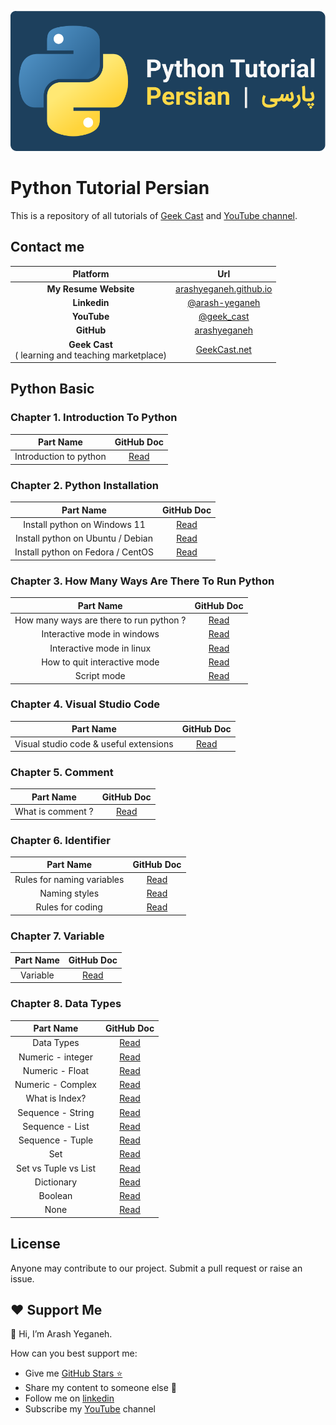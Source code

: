 ![Python-Tutorial-Persian_Arash-Yeganeh](image/header.svg) 

# Python Tutorial Persian

This is a repository of all tutorials of [Geek Cast](https://geekcast.net) and [YouTube channel](https://www.youtube.com/@geek_cast).

## Contact me

|                        Platform                        |                             Url                              |
| :----------------------------------------------------: | :----------------------------------------------------------: |
|                 **My Resume Website**                  |  [arashyeganeh.github.io](https://arashyeganeh.github.io/)   |
|                      **Linkedin**                      | [@arash-yeganeh](https://www.linkedin.com/in/arash-yeganeh/) |
|                      **YouTube**                       |       [@geek_cast](https://www.youtube.com/@geek_cast)       |
|                       **GitHub**                       |       [arashyeganeh](https://github.com/arashyeganeh)        |
| **Geek Cast** <br>( learning and teaching marketplace) |             [GeekCast.net](https://geekcast.net)             |

## Python  Basic

### Chapter 1. Introduction To Python

|       Part Name        |                      GitHub Doc                       |
| :--------------------: | :---------------------------------------------------: |
| Introduction to python | [Read](/python_basic/Chapter1.Introduction_To_Python) |



### Chapter 2. Python Installation

|             Part Name             |                          GitHub Doc                          |
| :-------------------------------: | :----------------------------------------------------------: |
|   Install python on Windows 11    |      [Read](/python_basic/Chapter2.Python_Installation)      |
| Install python on Ubuntu / Debian | [Read](/python_basic/Chapter2.Python_Installation#نصب-در-اوبونتو--دبیان) |
| Install python on Fedora / CentOS | [Read](/python_basic/Chapter2.Python_Installation#نصب-در-فدورا--سنت-او-اس) |



### Chapter 3. How Many Ways Are There To Run Python

|                Part Name                |                          GitHub Doc                          |
| :-------------------------------------: | :----------------------------------------------------------: |
| How many ways are there to run python ? | [Read](/python_basic/Chapter3.How_Many_Ways_Are_There_To_Run_Python) |
|       Interactive mode in windows       | [Read](/python_basic/Chapter3.How_Many_Ways_Are_There_To_Run_Python#تعاملی--interactive-mode-) |
|        Interactive mode in linux        | [Read](/python_basic/Chapter3.How_Many_Ways_Are_There_To_Run_Python#لینوکس) |
|      How to quit interactive mode       | [Read](/python_basic/Chapter3.How_Many_Ways_Are_There_To_Run_Python#خروج-از-محیط-idle-بدون-بستن-پنجره-ترمینال) |
|               Script mode               | [Read](/python_basic/Chapter3.How_Many_Ways_Are_There_To_Run_Python#اسکریپت--script-mode-) |



### Chapter 4. Visual Studio Code

|                Part Name                |                    GitHub Doc                     |
| :-------------------------------------: | :-----------------------------------------------: |
| Visual studio code & useful  extensions | [Read](/python_basic/Chapter4.Visual_Studio_Code) |



### Chapter 5. Comment

|     Part Name     |               GitHub Doc               |
| :---------------: | :------------------------------------: |
| What is comment ? | [Read](/python_basic/Chapter5.Comment) |



### Chapter 6. Identifier

|         Part Name          |                          GitHub Doc                          |
| :------------------------: | :----------------------------------------------------------: |
| Rules for naming variables |          [Read](/python_basic/Chapter6.Identifier)           |
|       Naming styles        | [Read](/python_basic/Chapter6.Identifier#الگوی-نامگذاری-اسامی-چند-بخشی--naming-styles-) |
|      Rules for coding      | [Read](/python_basic/Chapter6.Identifier#قوانین-کد-نویسی--rules-for-coding-) |



### Chapter 7. Variable

| Part Name |               GitHub Doc                |
| :-------: | :-------------------------------------: |
| Variable  | [Read](/python_basic/Chapter7.Variable) |



### Chapter 8. Data Types

|      Part Name       |                          GitHub Doc                          |
| :------------------: | :----------------------------------------------------------: |
|      Data Types      |          [Read](/python_basic/Chapter8.Data_Types)           |
|  Numeric - integer   | [Read](/python_basic/Chapter8.Data_Types#1-1-اعداد-صحیح--integer--int-) |
|   Numeric - Float    | [Read](/python_basic/Chapter8.Data_Types#2-1-اعشاری--floating-point--float-) |
|  Numeric - Complex   | [Read](/python_basic/Chapter8.Data_Types#3-1-مختلط--complex-) |
|    What is Index?    | [Read](/python_basic/Chapter8.Data_Types#منظور-از-index--چیست) |
|  Sequence - String   | [Read](/python_basic/Chapter8.Data_Types#1-2-رشته--string-)  |
|   Sequence - List    |  [Read](/python_basic/Chapter8.Data_Types#2-2-لیست--list-)   |
|   Sequence - Tuple   | [Read](/python_basic/Chapter8.Data_Types#3-2-چندتایی--tuple-) |
|         Set          |     [Read](/python_basic/Chapter8.Data_Types#3-ست--set-)     |
| Set vs Tuple vs List | [Read](/python_basic/Chapter8.Data_Types#تفاوت-بین-set-و-tuple-و-list) |
|      Dictionary      | [Read](/python_basic/Chapter8.Data_Types#4-دیکشنری--dictionary---dict-) |
|       Boolean        |  [Read](/python_basic/Chapter8.Data_Types#5-بولی--boolean-)  |
|         None         |    [Read](/python_basic/Chapter8.Data_Types#6-هیچ--none-)    |



## License

Anyone may contribute to our project. Submit a pull request or raise an issue.

## ❤️ Support Me

👋 Hi, I’m Arash Yeganeh.

How can you best support me:

- Give me  [GitHub Stars ⭐](https://github.com/arashyeganeh) 
- Share my content to someone else 👀
- Follow me on [linkedin](https://www.linkedin.com/in/arash-yeganeh)
- Subscribe my [YouTube](https://www.youtube.com/channel/UCUuojnAmPiklBpAeBmHE4Aw) channel
